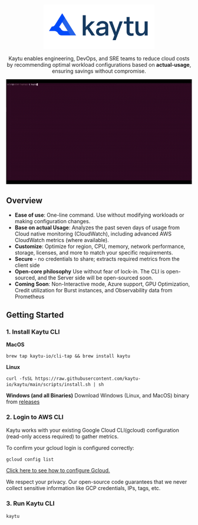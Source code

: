 <p align="center">
<a href="https://www.kaytu.io"><img src=".github/assets/Kaytu-New-Logo.svg" alt="Kaytu Logo" width="300" /></a>

<p align="center">Kaytu enables engineering, DevOps, and SRE teams to reduce cloud costs by recommending optimal workload configurations based on <b>actual-usage</b>, ensuring savings without compromise.
</p>

![Kaytu Gif](.github/assets/kaytu.gif)

## Overview


- **Ease of use**: One-line command. Use without modifying workloads or making configuration changes.
- **Base on actual Usage**: Analyzes the past seven days of usage from Cloud native monitoring (CloudWatch), including advanced AWS CloudWatch metrics (where available).
- **Customize**: Optimize for region, CPU, memory, network performance, storage, licenses, and more to match your specific requirements.
- **Secure** - no credentials to share; extracts required metrics from the client side
- **Open-core philosophy** Use without fear of lock-in. The CLI is open-sourced, and the Server side will be open-sourced soon.
- **Coming Soon**: Non-Interactive mode, Azure support, GPU Optimization, Credit utilization for Burst instances, and Observability data from Prometheus

## Getting Started

### 1. Install Kaytu CLI

**MacOS**
```shell
brew tap kaytu-io/cli-tap && brew install kaytu
```

**Linux**
```shell
curl -fsSL https://raw.githubusercontent.com/kaytu-io/kaytu/main/scripts/install.sh | sh
```

**Windows (and all Binaries)**
Download Windows (Linux, and MacOS) binary from [releases](https://github.com/kaytu-io/kaytu/releases) 


### 2. Login to AWS CLI

Kaytu works with your existing Google Cloud CLI(gcloud) configuration (read-only access required) to gather metrics.  

To confirm your gcloud login is configured correctly:

```
gcloud config list
```
[Click here to see how to configure Gcloud.](https://cloud.google.com/sdk/docs/initializing)

We respect your privacy. Our open-source code guarantees that we never collect sensitive information like GCP credentials, IPs, tags, etc.

### 3. Run Kaytu CLI

```shell
kaytu
```
